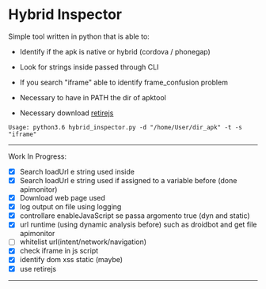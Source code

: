 # Hybrid Inspector

Simple tool written in python that is able to:

- Identify if the apk is native or hybrid (cordova / phonegap)

- Look for strings inside passed through CLI

- If you search "iframe" able to identify frame_confusion problem

- Necessary to have in PATH the dir of apktool

- Necessary download [retirejs](https://retirejs.github.io/retire.js/)

```
Usage: python3.6 hybrid_inspector.py -d "/home/User/dir_apk" -t -s "iframe"
```
___
Work In Progress:

- [x] Search loadUrl e string used inside
- [x] Search loadUrl e string used if assigned to a variable before (done apimonitor)
- [x] Download web page used 
- [x] log output on file using logging
- [x] controllare enableJavaScript se passa argomento true (dyn and static)
- [x] url runtime (using dynamic analysis before) such as droidbot and get file apimonitor
- [ ] whitelist url(intent/network/navigation)
- [x] check iframe in js script
- [x] identify dom xss static (maybe)
- [x] use retirejs

___
